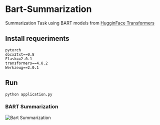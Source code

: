 # Bart-Summarization
Summarization Task using BART models from [HugginFace Transformers](https://github.com/huggingface/transformers)


## Install requeriments
```
pytorch
docx2txt==0.8
Flask==2.0.1
transformers==4.8.2
Werkzeug==2.0.1
```

## Run
```
python application.py
```

### BART Summarization
![Bart Summarization](https://ibb.co/qDntmTK)
